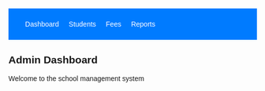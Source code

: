 <!DOCTYPE html>
<html lang="en">
<head>
  <meta charset="UTF-8">
  <meta name="viewport" content="width=device-width, initial-scale=1.0">
  <title>School Management System</title>
  <style>
    body { font-family: Arial, sans-serif; margin: 20px; }
    nav { background-color: #007BFF; padding: 10px; color: white; }
    nav ul { list-style: none; display: flex; gap: 20px; }
    nav ul li { cursor: pointer; }
    section { margin-top: 20px; }
    table { width: 100%; border-collapse: collapse; margin-top: 10px; }
    table, th, td { border: 1px solid black; text-align: left; padding: 8px; }
    button { margin-top: 10px; padding: 10px 20px; background-color: #007BFF; color: white; border: none; cursor: pointer; }
    button:hover { background-color: #0056b3; }
  </style>
</head>
<body>
  <nav>
    <ul>
      <li onclick="showSection('dashboard')">Dashboard</li>
      <li onclick="showSection('students')">Students</li>
      <li onclick="showSection('fees')">Fees</li>
      <li onclick="showSection('reports')">Reports</li>
    </ul>
  </nav>

  <section id="dashboard">
    <h2>Admin Dashboard</h2>
    <p>Welcome to the school management system</p>
  </section>

  <section id="students" style="display: none;">
    <h2>Students Management</h2>
    <button onclick="addStudent()">Add New Student</button>
    <table>
      <thead>
        <tr>
          <th>Student ID</th>
          <th>Name</th>
          <th>Class</th>
          <th>Attendance</th>
        </tr>
      </thead>
      <tbody id="studentsTable">
        <tr>
          <td>123</td>
          <td>John Doe</td>
          <td>10</td>
          <td>Present</td>
        </tr>
      </tbody>
    </table>
  </section>

  <section id="fees" style="display: none;">
    <h2>Fees Management</h2>
    <button onclick="generateFeesReport()">Generate Fees Report</button>
    <table>
      <thead>
        <tr>
          <th>Student ID</th>
          <th>Name</th>
          <th>Total Fees</th>
          <th>Paid</th>
          <th>Remaining</th>
        </tr>
      </thead>
      <tbody>
        <tr>
          <td>123</td>
          <td>John Doe</td>
          <td>$500</td>
          <td>$400</td>
          <td>$100</td>
        </tr>
      </tbody>
    </table>
  </section>

  <section id="reports" style="display: none;">
    <h2>Generate Reports</h2>
    <button onclick="exportReport('PDF')">Export as PDF</button>
    <button onclick="exportReport('Excel')">Export as Excel</button>
  </section>

  <script>
    function showSection(sectionId) {
      const sections = document.querySelectorAll('section');
      sections.forEach(section => {
        section.style.display = section.id === sectionId ? 'block' : 'none';
      });
    }

    function addStudent() {
      const table = document.getElementById('studentsTable');
      const row = document.createElement('tr');
      row.innerHTML = `
        <td>124</td>
        <td>Jane Smith</td>
        <td>11</td>
        <td>Present</td>
      `;
      table.appendChild(row);
    }

    function generateFeesReport() {
      alert('Fees report generated successfully!');
    }

    function exportReport(type) {
      alert(`Exporting report as ${type}`);
    }
  </script>
</body>
</html>
